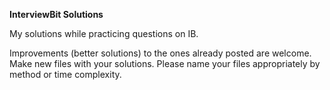 **InterviewBit Solutions**

My solutions while practicing questions on IB. 

Improvements (better solutions) to the ones already posted are welcome.
Make new files with your solutions.
Please name your files appropriately by method or time complexity.
